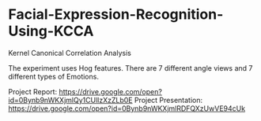 # Facial-Expression-Recognition-Using-KCCA


Kernel Canonical Correlation Analysis

The experiment uses Hog features. There are 7 different angle views and 7 different types of Emotions.

Project Report: https://drive.google.com/open?id=0Bynb9nWKXjmlQy1CUllzXzZLb0E
Project Presentation: https://drive.google.com/open?id=0Bynb9nWKXjmlRDFQXzUwVE94cUk
